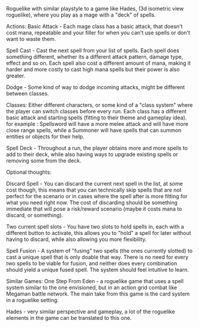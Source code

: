 

Roguelike with similar playstyle to a game like Hades, (3d isometric view roguelike), where you play as a mage with a "deck" of spells.

Actions: 
Basic Attack - Each mage class has a basic attack, that doesn't cost mana, repeatable and your filler for when you can't use spells or don't want to waste them.

Spell Cast - Cast the next spell from your list of spells. Each spell does something different, whether its a different attack pattern, damage type, effect and so on. Each spell also cost a different amount of mana, making it harder and more costly to cast high mana spells but their power is also greater.

Dodge - Some kind of way to dodge incoming attacks, might be different between classes.


Classes: 
Either different characters, or some kind of a "class system" where the player can switch classes before every run. Each class has a different basic attack and starting spells (fitting to their theme and gameplay idea).  for example : Spellsword will have a more melee attack and will have more close range spells, while a Summoner will have spells that can summon entities or objects for their help.


Spell Deck - Throughout a run, the player obtains more and more spells to add to their deck, while also having ways to upgrade existing spells or removing some from the deck. 


Optional thoughts:

Discard Spell - You can discard the current next spell in the list, at some cost though, this means that you can technically skip spells that are not perfect for the scenario or in cases where the spell after is more fitting for what you need right now. The cost of discarding should be something immediate that will pose a risk/reward scenario (maybe it costs mana to discard, or something).

Two current spell slots - You have two slots to hold spells in, each with a different button to activate, this allows you to "hold" a spell for later without having to discard, while also allowing you more flexibility.

Spell Fusion - A system of "fusing" two spells (the ones currently slotted) to cast a unique spell that is only doable that way. There is no need for every two spells to be viable for fusion, and neither does every combination should yield a unique fused spell. The system should feel intuitive to learn. 



Similar Games:
One Step From Eden - a roguelike game that uses  a spell system similar to the one envisioned, but in an action grid combat like Megaman battle network. The main take from this game is the card system in a roguelike setting.

Hades - very similar perspective and gameplay, a lot of the roguelike elements in the game can be translated to this one.


